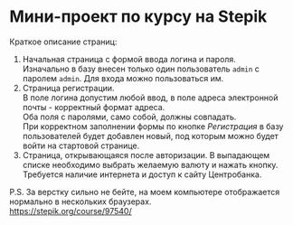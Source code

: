 # Мини-проект по курсу на Stepik
Краткое описание страниц:  
1. Начальная страница с формой ввода логина и пароля.  
Изначально в базу внесен только один пользователь `admin` с паролем `admin`. Для входа можно пользоваться им.  
2. Страница регистрации.  
В поле логина допустим любой ввод, в поле адреса электронной почты - корректный формат адреса.  
Оба поля с паролями, само собой, должны совпадать.  
При корректном заполнении формы по кнопке *Регистрация* в базу пользователей будет добавлен новый, под которым можно будет войти на стартовой странице.
3. Страница, открывающаяся после авторизации.
В выпадающем списке необходимо выбрать желаемую валюту и нажать кнопку. Требуется наличие интернета и доступ к сайту Центробанка.  
  
P.S. За верстку сильно не бейте, на моем компьютере отображается нормально в нескольких браузерах.  
https://stepik.org/course/97540/
